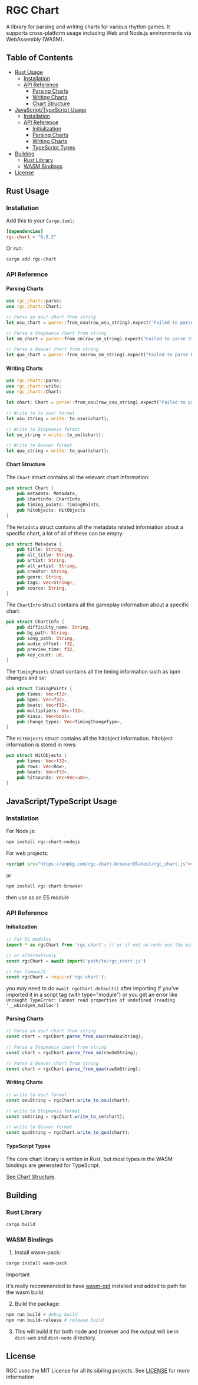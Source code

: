 # RGC Chart
A library for parsing and writing charts for various rhythm games. It supports cross-platform usage including Web and Node.js environments via WebAssembly (WASM).

## Table of Contents

- [Rust Usage](#rust-usage)
    - [Installation](#installation)
    - [API Reference](#api-reference)
        - [Parsing Charts](#parsing-charts)
        - [Writing Charts](#writing-charts)
        - [Chart Structure](#chart-structure)
- [JavaScript/TypeScript Usage](#javascripttypescript-usage)
    - [Installation](#installation-1)
    - [API Reference](#api-reference-1)
        - [Initialization](#initialization)
        - [Parsing Charts](#parsing-charts-1)
        - [Writing Charts](#writing-charts-1)
        - [TypeScript Types](#typescript-types)
- [Building](#building)
    - [Rust Library](#rust-library)
    - [WASM Bindings](#wasm-bindings)
- [License](#license)

## Rust Usage

### Installation
Add this to your `Cargo.toml`:
```toml
[dependencies]
rgc-chart = "0.0.2"
```

Or run:
```sh
cargo add rgc-chart
```

### API Reference

#### Parsing Charts
```rust
use rgc_chart::parse;
use rgc_chart::Chart;

// Parse an osu! chart from string
let osu_chart = parse::from_osu(raw_osu_string).expect("Failed to parse osu! chart");

// Parse a Stepmania chart from string
let sm_chart = parse::from_sm(raw_sm_string).expect("Failed to parse Stepmania chart");

// Parse a Quaver chart from string
let qua_chart = parse::from_sm(raw_sm_string).expect("Failed to parse Quaver chart");
```

#### Writing Charts
```rust
use rgc_chart::parse;
use rgc_chart::write;
use rgc_chart::Chart;

let chart: Chart = parse::from_osu(raw_osu_string).expect("Failed to parse osu! chart");

// Write to to osu! format
let osu_string = write::to_osu(&chart);

// Write to Stepmania format
let sm_string = write::to_sm(&chart);

// Write to Quaver format
let qua_string = write::to_qua(&chart);
```

#### Chart Structure
The `Chart` struct contains all the relevant chart information:
```rust
pub struct Chart {
    pub metadata: Metadata,
    pub chartinfo: ChartInfo,
    pub timing_points: TimingPoints,
    pub hitobjects: HitObjects
}
```
The `Metadata` struct contains all the metadata related information about a specific chart, a lot of all of these can be empty:
```rust
pub struct Metadata {
    pub title: String,
    pub alt_title: String,
    pub artist: String,
    pub alt_artist: String,
    pub creator: String,
    pub genre: String,
    pub tags: Vec<String>,
    pub source: String,
}
```
The `ChartInfo` struct contains all the gameplay information about a specific chart:
```rust
pub struct ChartInfo {
    pub difficulty_name: String,
    pub bg_path: String,
    pub song_path: String,
    pub audio_offset: f32,
    pub preview_time: f32,
    pub key_count: u8,
}
```
The `TimingPoints` struct contains all the timing information such as bpm changes and sv:
```rust
pub struct TimingPoints {
    pub times: Vec<f32>,
    pub bpms: Vec<f32>,
    pub beats: Vec<f32>,
    pub multipliers: Vec<f32>,
    pub kiais: Vec<bool>,
    pub change_types: Vec<TimingChangeType>,
}
```
The `HitObjects` struct contains all the hitobject information.
hitobject information is stored in rows:
```rust
pub struct HitObjects {
    pub times: Vec<f32>,
    pub rows: Vec<Row>,
    pub beats: Vec<f32>,
    pub hitsounds: Vec<Vec<u8>>,
}
````

## JavaScript/TypeScript Usage

### Installation
For Node.js:
```sh
npm install rgc-chart-nodejs
```

For web projects:
```html
<script src="https://unpkg.com/rgc-chart-browser@latest/rgc_chart.js"></script>
```
or
```javascript
npm install rgc-chart-browser
```
then use as an ES module

### API Reference

#### Initialization
```javascript
// For ES modules
import * as rgcChart from 'rgc-chart'; // or if not on node use the path to rgc_chart.js

// or alternatively
const rgcChart = await import('path/to/rgc_chart.js')

// For CommonJS
const rgcChart = require('rgc-chart');
```

you may need to do ``await rgcChart.default()`` after importing if you've imported it in a script tag (with type="module") or you get an error like ``Uncaught TypeError: Cannot read properties of undefined (reading '__wbindgen_malloc')``

#### Parsing Charts
```javascript
// Parse an osu! chart from string
const chart = rgcChart.parse_from_osu(rawOsuString);

// Parse a Stepmania chart from string
const chart = rgcChart.parse_from_sm(rawSmString);

// Parse a Quaver chart from string
const chart = rgcChart.parse_from_qua(rawSmString);
```

#### Writing Charts
```javascript
// write to osu! format
const osuString = rgcChart.write_to_osu(chart);

// write to Stepmania format
const smString = rgcChart.write_to_sm(chart);

// write to Quaver format
const quaString = rgcChart.write_to_qua(chart);
```

#### TypeScript Types
The core chart library is written in Rust, but *most* types in the WASM bindings are generated for TypeScript.

[See Chart Structure](#chart-structure).
## Building

### Rust Library
```sh
cargo build
```

### WASM Bindings
1. Install wasm-pack:
```sh
cargo install wasm-pack
```
> [!IMPORTANT]  
> It's really recommended to have [wasm-opt](https://github.com/WebAssembly/binaryen) installed and added to path for the wasm build.

2. Build the package:
```sh
npm run build # debug build
npm run build-release # release build
```

3. This will build it for both node and browser and the output will be in `dist-web` and `dist-node` directory.

## License
RGC uses the MIT License for all its sibiling projects.
See [LICENSE](https://github.com/menvae/RGC-Chart/blob/master/LICENSE) for more information
